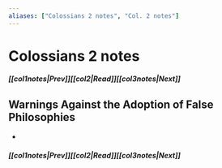 ```yaml
---
aliases: ["Colossians 2 notes", "Col. 2 notes"]
---
```

# Colossians 2 notes
##### <span class=arrow-left></span>[[col1notes|Prev]]<span class=navigation-separator></span>[[col2|Read]]<span class=navigation-separator></span>[[col3notes|Next]]<span class=arrow-right></span>
## Warnings Against the Adoption of False Philosophies
- 
##### <span class=arrow-left></span>[[col1notes|Prev]]<span class=navigation-separator></span>[[col2|Read]]<span class=navigation-separator></span>[[col3notes|Next]]<span class=arrow-right></span>